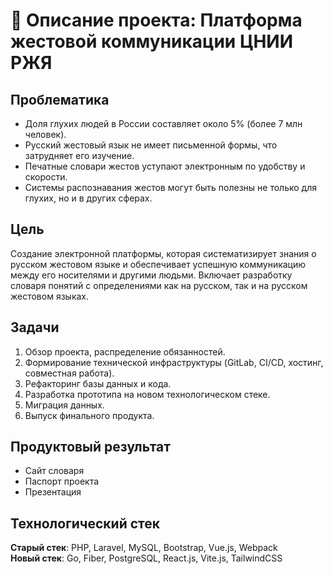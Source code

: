 # 📘 Описание проекта: Платформа жестовой коммуникации ЦНИИ РЖЯ

## Проблематика

- Доля глухих людей в России составляет около 5% (более 7 млн человек).
- Русский жестовый язык не имеет письменной формы, что затрудняет его изучение.
- Печатные словари жестов уступают электронным по удобству и скорости.
- Системы распознавания жестов могут быть полезны не только для глухих, но и в других сферах.

## Цель

Создание электронной платформы, которая систематизирует знания о русском жестовом языке и обеспечивает успешную коммуникацию между его носителями и другими людьми. Включает разработку словаря понятий с определениями как на русском, так и на русском жестовом языках.

## Задачи

1. Обзор проекта, распределение обязанностей.
2. Формирование технической инфраструктуры (GitLab, CI/CD, хостинг, совместная работа).
3. Рефакторинг базы данных и кода.
4. Разработка прототипа на новом технологическом стеке.
5. Миграция данных.
6. Выпуск финального продукта.

## Продуктовый результат

- Сайт словаря
- Паспорт проекта
- Презентация

## Технологический стек

**Старый стек**: PHP, Laravel, MySQL, Bootstrap, Vue.js, Webpack  
**Новый стек**: Go, Fiber, PostgreSQL, React.js, Vite.js, TailwindCSS
